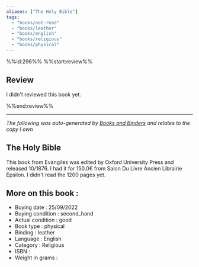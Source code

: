 ```yaml
---
aliases: ["The Holy Bible"] 
tags: 
  - "books/not-read" 
  - "books/leather" 
  - "books/english"
  - "books/religious"
  - "books/physical"
---
```

%%id:296%%
%%start:review%%
## Review
I didn't reviewed this book yet. 

%%end:review%%

---
_The following was auto-generated by [Books and Binders](Books%20and%20Binders.md) and relates to the copy I own_
## The Holy Bible
This book from Evangiles was edited by Oxford University Press and released 10/1876. I had it for 150.0€ from Salon Du Livre Ancien   Librairie Epsilon. I didn't read the 1200 pages yet.

## More on this book :
- Buying date : 25/09/2022
- Buying condition : second_hand
- Actual condition : good
- Book type : physical
- Binding : leather
- Language : English
- Category : Religious
- ISBN : 
- Weight in grams : 

